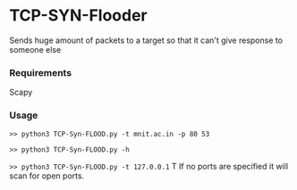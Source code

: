 # TCP-SYN-Flooder
Sends huge amount of packets to a target so that it can't give response to someone else

### Requirements
 Scapy

### Usage 
`>> python3 TCP-Syn-FLOOD.py -t mnit.ac.in -p 80 53`

`>> python3 TCP-Syn-FLOOD.py -h`

`>> python3 TCP-Syn-FLOOD.py -t 127.0.0.1`
T
If no ports are specified it will scan for open ports.
